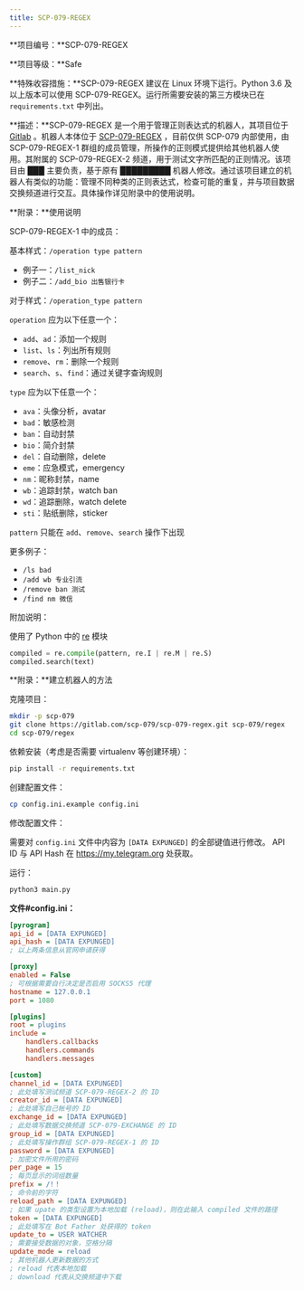```yaml
---
title: SCP-079-REGEX
---
```


<link rel="stylesheet" href="/css/chinese.css">

**项目编号：**SCP-079-REGEX

**项目等级：**Safe

**特殊收容措施：**SCP-079-REGEX 建议在 Linux 环境下运行。Python 3.6 及以上版本可以使用 SCP-079-REGEX。运行所需要安装的第三方模块已在 `requirements.txt` 中列出。

**描述：**SCP-079-REGEX 是一个用于管理正则表达式的机器人，其项目位于 <a href="https://gitlab.com/scp-079/scp-079-regex" target="_blank">Gitlab</a> 。机器人本体位于 <a href="https://t.me/SCP_079_REGEX" class="079" target="_blank">SCP-079-REGEX</a> ，目前仅供 SCP-079 内部使用，由 SCP-079-REGEX-1 群组的成员管理，所操作的正则模式提供给其他机器人使用。其附属的 SCP-079-REGEX-2 频道，用于测试文字所匹配的正则情况。该项目由 ███ 主要负责，基于原有 █████████ 机器人修改。通过该项目建立的机器人有类似的功能：管理不同种类的正则表达式，检查可能的重复，并与项目数据交换频道进行交互。具体操作详见附录中的使用说明。

**附录：**使用说明

SCP-079-REGEX-1 中的成员：

基本样式：`/operation type pattern`

- 例子一：`/list_nick`
- 例子二：`/add_bio 出售银行卡`

对于样式：`/operation_type pattern`

`operation` 应为以下任意一个：

- `add`、`ad`：添加一个规则
- `list`、`ls`：列出所有规则
- `remove`、`rm`：删除一个规则
- `search`、`s`、`find`：通过关键字查询规则

`type` 应为以下任意一个：

- `ava`：头像分析，avatar
- `bad`：敏感检测
- `ban`：自动封禁
- `bio`：简介封禁
- `del`：自动删除，delete
- `eme`：应急模式，emergency
- `nm`：昵称封禁，name
- `wb`：追踪封禁，watch ban
- `wd`：追踪删除，watch delete
- `sti`：贴纸删除，sticker

`pattern` 只能在 `add`、`remove`、`search` 操作下出现

更多例子：

- `/ls bad`
- `/add wb 专业引流`
- `/remove ban 测试`
- `/find nm 微信`

附加说明：

使用了 Python 中的 <a href="https://docs.python.org/3/library/re.html" target="_blank">re</a> 模块

```python
compiled = re.compile(pattern, re.I | re.M | re.S)
compiled.search(text)
```

**附录：**建立机器人的方法

克隆项目：

```bash
mkdir -p scp-079
git clone https://gitlab.com/scp-079/scp-079-regex.git scp-079/regex
cd scp-079/regex
```

依赖安装（考虑是否需要 virtualenv 等创建环境）：

```bash
pip install -r requirements.txt
```

创建配置文件：

```bash
cp config.ini.example config.ini
```

修改配置文件：

需要对 `config.ini` 文件中内容为 `[DATA EXPUNGED]` 的全部键值进行修改。 API ID 与 API Hash 在 https://my.telegram.org 处获取。

运行：

```bash
python3 main.py
```

**文件#config.ini：**

```ini
[pyrogram]
api_id = [DATA EXPUNGED] 
api_hash = [DATA EXPUNGED]
; 以上两条信息从官网申请获得

[proxy]
enabled = False
; 可根据需要自行决定是否启用 SOCKS5 代理
hostname = 127.0.0.1
port = 1080

[plugins]
root = plugins
include =
    handlers.callbacks
    handlers.commands
    handlers.messages

[custom]
channel_id = [DATA EXPUNGED]
; 此处填写测试频道 SCP-079-REGEX-2 的 ID
creator_id = [DATA EXPUNGED]
; 此处填写自己帐号的 ID
exchange_id = [DATA EXPUNGED]
; 此处填写数据交换频道 SCP-079-EXCHANGE 的 ID
group_id = [DATA EXPUNGED]
; 此处填写操作群组 SCP-079-REGEX-1 的 ID
password = [DATA EXPUNGED]
; 加密文件所用的密码
per_page = 15
; 每页显示的词组数量
prefix = /!！
; 命令前的字符
reload_path = [DATA EXPUNGED]
; 如果 upate 的类型设置为本地加载 (reload)，则在此输入 compiled 文件的路径
token = [DATA EXPUNGED]
; 此处填写在 Bot Father 处获得的 token
update_to = USER WATCHER
; 需要接受数据的对象，空格分隔
update_mode = reload
; 其他机器人更新数据的方式
; reload 代表本地加载
; download 代表从交换频道中下载

```

<audio src="/audio/door/dooropenpage.ogg" autoplay></audio>
<audio id="dooropen079" src="/audio/door/dooropen079.ogg"/>
